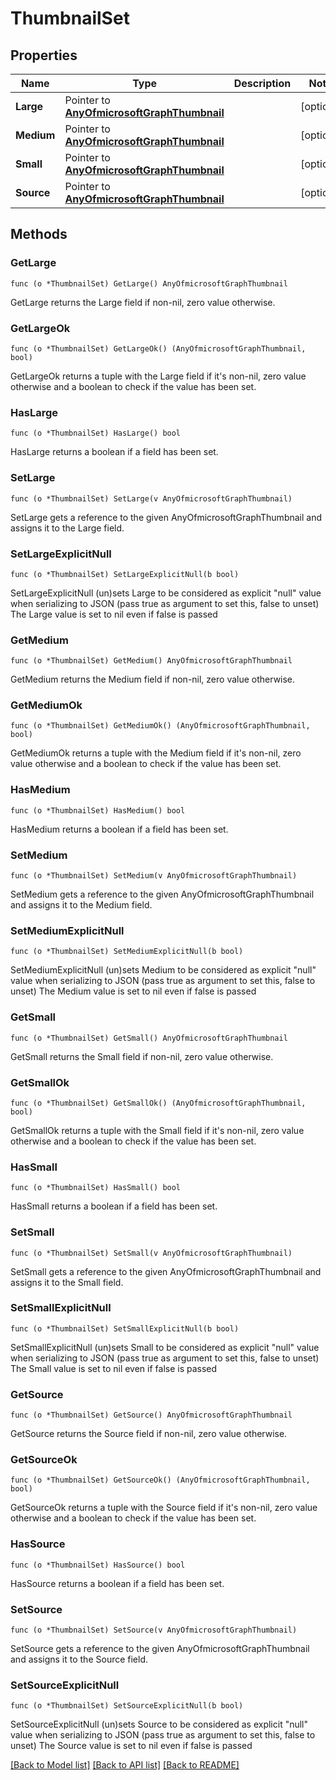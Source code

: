 # ThumbnailSet

## Properties

Name | Type | Description | Notes
------------ | ------------- | ------------- | -------------
**Large** | Pointer to [**AnyOfmicrosoftGraphThumbnail**](anyOf&lt;microsoft.graph.thumbnail&gt;.md) |  | [optional] 
**Medium** | Pointer to [**AnyOfmicrosoftGraphThumbnail**](anyOf&lt;microsoft.graph.thumbnail&gt;.md) |  | [optional] 
**Small** | Pointer to [**AnyOfmicrosoftGraphThumbnail**](anyOf&lt;microsoft.graph.thumbnail&gt;.md) |  | [optional] 
**Source** | Pointer to [**AnyOfmicrosoftGraphThumbnail**](anyOf&lt;microsoft.graph.thumbnail&gt;.md) |  | [optional] 

## Methods

### GetLarge

`func (o *ThumbnailSet) GetLarge() AnyOfmicrosoftGraphThumbnail`

GetLarge returns the Large field if non-nil, zero value otherwise.

### GetLargeOk

`func (o *ThumbnailSet) GetLargeOk() (AnyOfmicrosoftGraphThumbnail, bool)`

GetLargeOk returns a tuple with the Large field if it's non-nil, zero value otherwise
and a boolean to check if the value has been set.

### HasLarge

`func (o *ThumbnailSet) HasLarge() bool`

HasLarge returns a boolean if a field has been set.

### SetLarge

`func (o *ThumbnailSet) SetLarge(v AnyOfmicrosoftGraphThumbnail)`

SetLarge gets a reference to the given AnyOfmicrosoftGraphThumbnail and assigns it to the Large field.

### SetLargeExplicitNull

`func (o *ThumbnailSet) SetLargeExplicitNull(b bool)`

SetLargeExplicitNull (un)sets Large to be considered as explicit "null" value
when serializing to JSON (pass true as argument to set this, false to unset)
The Large value is set to nil even if false is passed
### GetMedium

`func (o *ThumbnailSet) GetMedium() AnyOfmicrosoftGraphThumbnail`

GetMedium returns the Medium field if non-nil, zero value otherwise.

### GetMediumOk

`func (o *ThumbnailSet) GetMediumOk() (AnyOfmicrosoftGraphThumbnail, bool)`

GetMediumOk returns a tuple with the Medium field if it's non-nil, zero value otherwise
and a boolean to check if the value has been set.

### HasMedium

`func (o *ThumbnailSet) HasMedium() bool`

HasMedium returns a boolean if a field has been set.

### SetMedium

`func (o *ThumbnailSet) SetMedium(v AnyOfmicrosoftGraphThumbnail)`

SetMedium gets a reference to the given AnyOfmicrosoftGraphThumbnail and assigns it to the Medium field.

### SetMediumExplicitNull

`func (o *ThumbnailSet) SetMediumExplicitNull(b bool)`

SetMediumExplicitNull (un)sets Medium to be considered as explicit "null" value
when serializing to JSON (pass true as argument to set this, false to unset)
The Medium value is set to nil even if false is passed
### GetSmall

`func (o *ThumbnailSet) GetSmall() AnyOfmicrosoftGraphThumbnail`

GetSmall returns the Small field if non-nil, zero value otherwise.

### GetSmallOk

`func (o *ThumbnailSet) GetSmallOk() (AnyOfmicrosoftGraphThumbnail, bool)`

GetSmallOk returns a tuple with the Small field if it's non-nil, zero value otherwise
and a boolean to check if the value has been set.

### HasSmall

`func (o *ThumbnailSet) HasSmall() bool`

HasSmall returns a boolean if a field has been set.

### SetSmall

`func (o *ThumbnailSet) SetSmall(v AnyOfmicrosoftGraphThumbnail)`

SetSmall gets a reference to the given AnyOfmicrosoftGraphThumbnail and assigns it to the Small field.

### SetSmallExplicitNull

`func (o *ThumbnailSet) SetSmallExplicitNull(b bool)`

SetSmallExplicitNull (un)sets Small to be considered as explicit "null" value
when serializing to JSON (pass true as argument to set this, false to unset)
The Small value is set to nil even if false is passed
### GetSource

`func (o *ThumbnailSet) GetSource() AnyOfmicrosoftGraphThumbnail`

GetSource returns the Source field if non-nil, zero value otherwise.

### GetSourceOk

`func (o *ThumbnailSet) GetSourceOk() (AnyOfmicrosoftGraphThumbnail, bool)`

GetSourceOk returns a tuple with the Source field if it's non-nil, zero value otherwise
and a boolean to check if the value has been set.

### HasSource

`func (o *ThumbnailSet) HasSource() bool`

HasSource returns a boolean if a field has been set.

### SetSource

`func (o *ThumbnailSet) SetSource(v AnyOfmicrosoftGraphThumbnail)`

SetSource gets a reference to the given AnyOfmicrosoftGraphThumbnail and assigns it to the Source field.

### SetSourceExplicitNull

`func (o *ThumbnailSet) SetSourceExplicitNull(b bool)`

SetSourceExplicitNull (un)sets Source to be considered as explicit "null" value
when serializing to JSON (pass true as argument to set this, false to unset)
The Source value is set to nil even if false is passed

[[Back to Model list]](../README.md#documentation-for-models) [[Back to API list]](../README.md#documentation-for-api-endpoints) [[Back to README]](../README.md)


